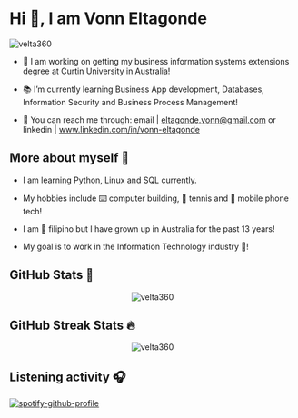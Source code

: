 <h1 align="left">Hi 👋, I am Vonn Eltagonde</h1>

<p align="left"> <img src="https://komarev.com/ghpvc/?username=velta360&label=Profile%20views&color=0e75b6&style=flat" alt="velta360" /> </p>

- 🔬 I am working on getting my business information systems extensions degree at Curtin University in Australia!
  
- 📚 I’m currently learning Business App development, Databases, Information Security and Business Process Management!
  
- 📨 You can reach me through: email | eltagonde.vonn@gmail.com or linkedin | www.linkedin.com/in/vonn-eltagonde
  

## More about myself 🐼

- I am learning Python, Linux and SQL currently.

- My hobbies include ⌨️ computer building, 🎾 tennis and 📱 mobile phone tech!
  
- I am 🛫 filipino but I have grown up in Australia for the past 13 years!

- My goal is to work in the Information Technology industry 🤳!




## GitHub Stats 🎯

<center>
  <img src="https://github-readme-stats.vercel.app/api?username=velta360&show_icons=true&locale=en&theme=synthwave" alt="velta360" />
</center>

## GitHub Streak Stats 🔥

<center>
  <img src="https://github-readme-streak-stats.herokuapp.com/?user=velta360&theme=synthwave" alt="velta360" />
</center>

## Listening activity 🎧
[![spotify-github-profile](https://spotify-github-profile.vercel.app/api/view?uid=heerabzg04istnbgoheuk4i6x&cover_image=true&theme=default&show_offline=false&background_color=2b213a&interchange=false&bar_color=ef8539&bar_color_cover=false)](https://spotify-github-profile.vercel.app/api/view?uid=heerabzg04istnbgoheuk4i6x&redirect=true)

<!--
**velta360/velta360** is a ✨ _special_ ✨ repository because its `README.md` (this file) appears on your GitHub profile.

